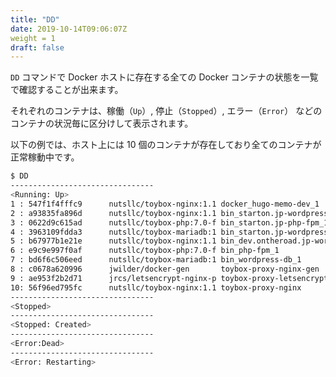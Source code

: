 ```yaml
---
title: "DD"
date: 2019-10-14T09:06:07Z
weight = 1
draft: false
---
```


``DD`` コマンドで Docker ホストに存在する全ての Docker コンテナの状態を一覧で確認することが出来ます。

それぞれのコンテナは、稼働（``Up``）, 停止（``Stopped``）, エラー（``Error``） などのコンテナの状況毎に区分けして表示されます。

以下の例では、ホスト上には 10 個のコンテナが存在しており全てのコンテナが正常稼動中です。


```bash
$ DD
--------------------------------
<Running: Up>
1 : 547f1f4fffc9      nutsllc/toybox-nginx:1.1 docker_hugo-memo-dev_1
2 : a93835fa896d      nutsllc/toybox-nginx:1.1 bin_starton.jp-wordpress_1
3 : 0622d9c615ad      nutsllc/toybox-php:7.0-f bin_starton.jp-php-fpm_1
4 : 3963109fdda3      nutsllc/toybox-mariadb:1 bin_starton.jp-wordpress-db_1
5 : b67977b1e21e      nutsllc/toybox-nginx:1.1 bin_dev.ontheroad.jp-wordpress_1
6 : e9c9e997f0af      nutsllc/toybox-php:7.0-f bin_php-fpm_1
7 : bd6f6c506eed      nutsllc/toybox-mariadb:1 bin_wordpress-db_1
8 : c0678a620996      jwilder/docker-gen       toybox-proxy-nginx-gen
9 : ae953f2b2d71      jrcs/letsencrypt-nginx-p toybox-proxy-letsencrypt
10: 56f96ed795fc      nutsllc/toybox-nginx:1.1 toybox-proxy-nginx
--------------------------------
<Stopped>
--------------------------------
<Stopped: Created>
--------------------------------
<Error:Dead>
--------------------------------
<Error: Restarting>
```





